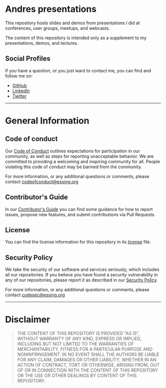 # Andres presentations

This repository hosts slides and demos from presentations I did at conferences, user groups, meetups, and webcasts.

The content of this repository is intended only as a supplement to my presentations, demos, and lectures.

## Social Profiles

If you have a question, or you just want to contact me, you can find and follow me on:
 - [GitHub](https://github.com/aessing)
 - [LinkedIn](https://www.linkedin.com/in/aessing/)
 - [Twitter](https://twitter.com/aessing)

---

# General Information

## Code of conduct

Our [Code of Conduct](CODE_OF_CONDUCT.md) outlines expectations for participation in our community, as well as steps for reporting unacceptable behavior. We are committed to providing a welcoming and inspiring community for all. People violating this code of conduct may be banned from the community.

For more information, or any additional questions or comments, please contact [codeofconduct@essing.org](mailto:codeofconduct@essing.org)

## Contributor's Guide

In our [Contributor's Guide](CONTRIBUTING.md) you can find some guidance for how to report issues, propose new features, and submit contributions via Pull Requests.

## License

You can find the license information for this repository in its [license](LICENSE.md) file.

## Security Policy

We take the security of our software and services seriously, which includes all our repositories. 
If you believe you have found a security vulnerability in any of our repositories, please report it as described in our [Security Policy](SECURITY.md).

For more information, or any additional questions or comments, please contact [codesec@essing.org](mailto:codesec@essing.org)

---

# Disclaimer

>THE CONTENT OF THIS REPOSITORY IS PROVIDED "AS IS", WITHOUT WARRANTY OF ANY KIND, EXPRESS OR IMPLIED, INCLUDING BUT NOT LIMITED TO THE WARRANTIES OF MERCHANTABILITY, FITNESS FOR A PARTICULAR PURPOSE AND NONINFRINGEMENT. IN NO EVENT SHALL THE AUTHORS BE LIABLE FOR ANY CLAIM, DAMAGES OR OTHER LIABILITY, WHETHER IN AN ACTION OF CONTRACT, TORT OR OTHERWISE, ARISING FROM, OUT OF OR IN CONNECTION WITH THE CONTENT OF THIS REPOSITORY OR THE USE OR OTHER DEALINGS BY CONTENT OF THIS REPOSITORY.
